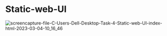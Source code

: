 # Static-web-UI


![screencapture-file-C-Users-Dell-Desktop-Task-4-Static-web-UI-index-html-2023-03-04-10_16_46](https://user-images.githubusercontent.com/120628111/222942154-96653908-8377-472f-acad-d033dbf990fe.png)
